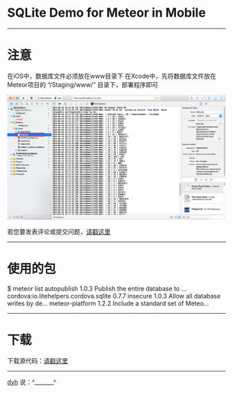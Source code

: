 # SQLite Demo for Meteor in Mobile

-----
# 注意

在iOS中，数据库文件必须放在www目录下
在Xcode中，先将数据库文件放在Meteor项目的 “/Staging/www/” 目录下，部署程序即可

![image](screenshot1.png)

若您要发表评论或提交问题，[请戳这里](issues/)

-----
# 使用的包

$ meteor list
autopublish                            1.0.3  Publish the entire database to ...
cordova:io.litehelpers.cordova.sqlite  0.7.7
insecure                               1.0.3  Allow all database writes by de...
meteor-platform                        1.2.2  Include a standard set of Meteo...

-----
# 下载

下载源代码：[请戳这里](../archive/master.zip)

-----
[dyh](https://github.com/dyh) 说：^_______^
